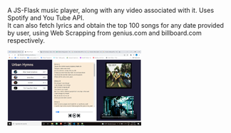 A JS-Flask music player, along with any video associated with it. Uses Spotify and You Tube API.<br>
It can also fetch lyrics and obtain the top 100 songs for any date provided by user, using Web Scrapping from genius.com and billboard.com respectively.

<img src="https://raw.githubusercontent.com/Kartik2301/data/master/Screenshot%20(29).png" width="300">


